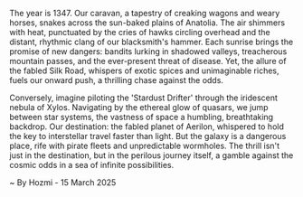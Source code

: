 
The year is 1347.  Our caravan, a tapestry of creaking wagons and weary horses, snakes across the sun-baked plains of Anatolia.  The air shimmers with heat, punctuated by the cries of hawks circling overhead and the distant, rhythmic clang of our blacksmith's hammer.  Each sunrise brings the promise of new dangers: bandits lurking in shadowed valleys, treacherous mountain passes, and the ever-present threat of disease. Yet, the allure of the fabled Silk Road, whispers of exotic spices and unimaginable riches, fuels our onward push, a thrilling chase against the odds.


Conversely, imagine piloting the 'Stardust Drifter' through the iridescent nebula of Xylos.  Navigating by the ethereal glow of quasars, we jump between star systems, the vastness of space a humbling, breathtaking backdrop.  Our destination: the fabled planet of Aerilon, whispered to hold the key to interstellar travel faster than light.  But the galaxy is a dangerous place, rife with pirate fleets and unpredictable wormholes.  The thrill isn't just in the destination, but in the perilous journey itself, a gamble against the cosmic odds in a sea of infinite possibilities.

~ By Hozmi - 15 March 2025
